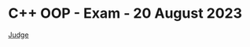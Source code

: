 # C++ OOP - Exam - 20 August 2023

[Judge](https://judge.softuni.org/Contests/4294/CPlusPlus-OOP-Exam-20-August-2023)
